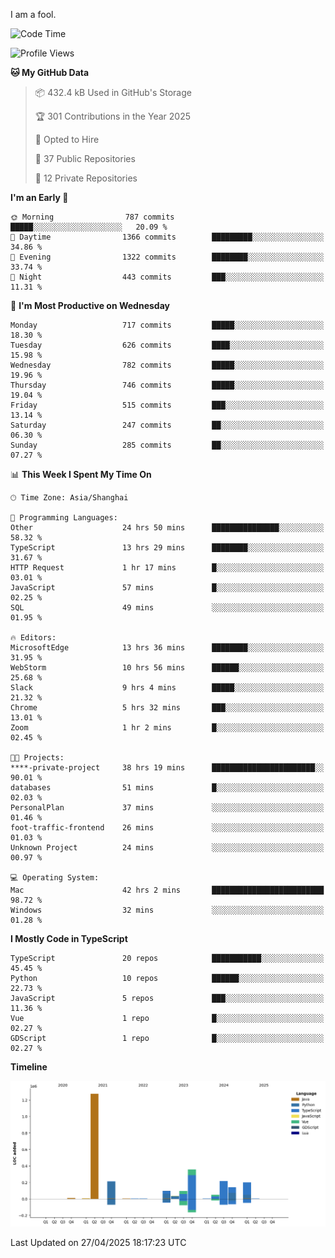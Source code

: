 I am a fool.

<!--START_SECTION:waka-->
![Code Time](http://img.shields.io/badge/Code%20Time-2%2C946%20hrs%2011%20mins-blue)

![Profile Views](http://img.shields.io/badge/Profile%20Views-1-blue)

**🐱 My GitHub Data** 

> 📦 432.4 kB Used in GitHub's Storage 
 > 
> 🏆 301 Contributions in the Year 2025
 > 
> 💼 Opted to Hire
 > 
> 📜 37 Public Repositories 
 > 
> 🔑 12 Private Repositories 
 > 
**I'm an Early 🐤** 

```text
🌞 Morning                787 commits         █████░░░░░░░░░░░░░░░░░░░░   20.09 % 
🌆 Daytime                1366 commits        █████████░░░░░░░░░░░░░░░░   34.86 % 
🌃 Evening                1322 commits        ████████░░░░░░░░░░░░░░░░░   33.74 % 
🌙 Night                  443 commits         ███░░░░░░░░░░░░░░░░░░░░░░   11.31 % 
```
📅 **I'm Most Productive on Wednesday** 

```text
Monday                   717 commits         █████░░░░░░░░░░░░░░░░░░░░   18.30 % 
Tuesday                  626 commits         ████░░░░░░░░░░░░░░░░░░░░░   15.98 % 
Wednesday                782 commits         █████░░░░░░░░░░░░░░░░░░░░   19.96 % 
Thursday                 746 commits         █████░░░░░░░░░░░░░░░░░░░░   19.04 % 
Friday                   515 commits         ███░░░░░░░░░░░░░░░░░░░░░░   13.14 % 
Saturday                 247 commits         ██░░░░░░░░░░░░░░░░░░░░░░░   06.30 % 
Sunday                   285 commits         ██░░░░░░░░░░░░░░░░░░░░░░░   07.27 % 
```


📊 **This Week I Spent My Time On** 

```text
🕑︎ Time Zone: Asia/Shanghai

💬 Programming Languages: 
Other                    24 hrs 50 mins      ███████████████░░░░░░░░░░   58.32 % 
TypeScript               13 hrs 29 mins      ████████░░░░░░░░░░░░░░░░░   31.67 % 
HTTP Request             1 hr 17 mins        █░░░░░░░░░░░░░░░░░░░░░░░░   03.01 % 
JavaScript               57 mins             █░░░░░░░░░░░░░░░░░░░░░░░░   02.25 % 
SQL                      49 mins             ░░░░░░░░░░░░░░░░░░░░░░░░░   01.95 % 

🔥 Editors: 
MicrosoftEdge            13 hrs 36 mins      ████████░░░░░░░░░░░░░░░░░   31.95 % 
WebStorm                 10 hrs 56 mins      ██████░░░░░░░░░░░░░░░░░░░   25.68 % 
Slack                    9 hrs 4 mins        █████░░░░░░░░░░░░░░░░░░░░   21.32 % 
Chrome                   5 hrs 32 mins       ███░░░░░░░░░░░░░░░░░░░░░░   13.01 % 
Zoom                     1 hr 2 mins         █░░░░░░░░░░░░░░░░░░░░░░░░   02.45 % 

🐱‍💻 Projects: 
****-private-project     38 hrs 19 mins      ███████████████████████░░   90.01 % 
databases                51 mins             █░░░░░░░░░░░░░░░░░░░░░░░░   02.03 % 
PersonalPlan             37 mins             ░░░░░░░░░░░░░░░░░░░░░░░░░   01.46 % 
foot-traffic-frontend    26 mins             ░░░░░░░░░░░░░░░░░░░░░░░░░   01.03 % 
Unknown Project          24 mins             ░░░░░░░░░░░░░░░░░░░░░░░░░   00.97 % 

💻 Operating System: 
Mac                      42 hrs 2 mins       █████████████████████████   98.72 % 
Windows                  32 mins             ░░░░░░░░░░░░░░░░░░░░░░░░░   01.28 % 
```

**I Mostly Code in TypeScript** 

```text
TypeScript               20 repos            ███████████░░░░░░░░░░░░░░   45.45 % 
Python                   10 repos            ██████░░░░░░░░░░░░░░░░░░░   22.73 % 
JavaScript               5 repos             ███░░░░░░░░░░░░░░░░░░░░░░   11.36 % 
Vue                      1 repo              █░░░░░░░░░░░░░░░░░░░░░░░░   02.27 % 
GDScript                 1 repo              █░░░░░░░░░░░░░░░░░░░░░░░░   02.27 % 
```



**Timeline**

![Lines of Code chart](https://raw.githubusercontent.com/VeejaLiu/VeejaLiu/master/assets/bar_graph.png)


 Last Updated on 27/04/2025 18:17:23 UTC
<!--END_SECTION:waka-->
